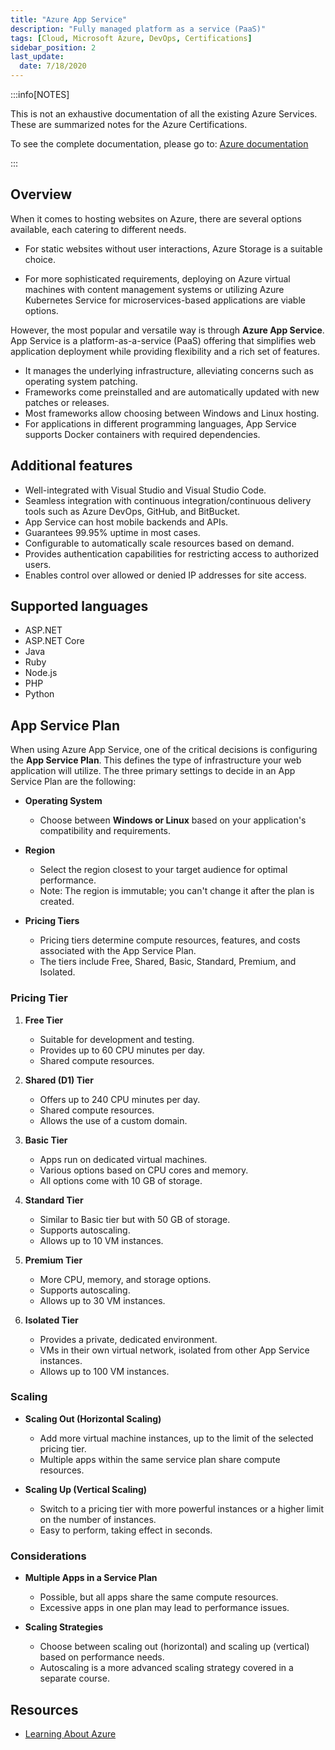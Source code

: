 ```yaml
---
title: "Azure App Service"
description: "Fully managed platform as a service (PaaS)"
tags: [Cloud, Microsoft Azure, DevOps, Certifications]
sidebar_position: 2
last_update:
  date: 7/18/2020
---
```


:::info[NOTES]

This is not an exhaustive documentation of all the existing Azure Services. These are summarized notes for the Azure Certifications.

To see the complete documentation, please go to: [Azure documentation](https://learn.microsoft.com/en-us/azure/?product=popular)

:::



## Overview 

When it comes to hosting websites on Azure, there are several options available, each catering to different needs. 

- For static websites without user interactions, Azure Storage is a suitable choice. 

- For more sophisticated requirements, deploying on Azure virtual machines with content management systems or utilizing Azure Kubernetes Service for microservices-based applications are viable options.

However, the most popular and versatile way is through **Azure App Service**. App Service is a platform-as-a-service (PaaS) offering that simplifies web application deployment while providing flexibility and a rich set of features. 

- It manages the underlying infrastructure, alleviating concerns such as operating system patching.
- Frameworks come preinstalled and are automatically updated with new patches or releases.
- Most frameworks allow choosing between Windows and Linux hosting.
- For applications in different programming languages, App Service supports Docker containers with required dependencies.

## Additional features

- Well-integrated with Visual Studio and Visual Studio Code.
- Seamless integration with continuous integration/continuous delivery tools such as Azure DevOps, GitHub, and BitBucket.
- App Service can host mobile backends and APIs.
- Guarantees 99.95% uptime in most cases.
- Configurable to automatically scale resources based on demand.
- Provides authentication capabilities for restricting access to authorized users.
- Enables control over allowed or denied IP addresses for site access.

## Supported languages

- ASP.NET
- ASP.NET Core
- Java
- Ruby
- Node.js
- PHP
- Python

 

## App Service Plan 

When using Azure App Service, one of the critical decisions is configuring the **App Service Plan**. This defines the type of infrastructure your web application will utilize. The three primary settings to decide in an App Service Plan are the following:

- **Operating System**
   - Choose between **Windows or Linux** based on your application's compatibility and requirements.

- **Region**
   - Select the region closest to your target audience for optimal performance.
   - Note: The region is immutable; you can't change it after the plan is created.

- **Pricing Tiers**
   - Pricing tiers determine compute resources, features, and costs associated with the App Service Plan.
   - The tiers include Free, Shared, Basic, Standard, Premium, and Isolated.


### Pricing Tier 

1. **Free Tier**
   - Suitable for development and testing.
   - Provides up to 60 CPU minutes per day.
   - Shared compute resources.

2. **Shared (D1) Tier**
   - Offers up to 240 CPU minutes per day.
   - Shared compute resources.
   - Allows the use of a custom domain.

3. **Basic Tier**
   - Apps run on dedicated virtual machines.
   - Various options based on CPU cores and memory.
   - All options come with 10 GB of storage.

4. **Standard Tier**
   - Similar to Basic tier but with 50 GB of storage.
   - Supports autoscaling.
   - Allows up to 10 VM instances.

5. **Premium Tier**
   - More CPU, memory, and storage options.
   - Supports autoscaling.
   - Allows up to 30 VM instances.

6. **Isolated Tier**
   - Provides a private, dedicated environment.
   - VMs in their own virtual network, isolated from other App Service instances.
   - Allows up to 100 VM instances.

### Scaling

- **Scaling Out (Horizontal Scaling)**
  - Add more virtual machine instances, up to the limit of the selected pricing tier.
  - Multiple apps within the same service plan share compute resources.

- **Scaling Up (Vertical Scaling)**
  - Switch to a pricing tier with more powerful instances or a higher limit on the number of instances.
  - Easy to perform, taking effect in seconds.

### Considerations

- **Multiple Apps in a Service Plan**
  - Possible, but all apps share the same compute resources.
  - Excessive apps in one plan may lead to performance issues.

- **Scaling Strategies**
  - Choose between scaling out (horizontal) and scaling up (vertical) based on performance needs.
  - Autoscaling is a more advanced scaling strategy covered in a separate course.


 


## Resources 

- [Learning About Azure](https://cloudacademy.com/learning-paths/learning-about-azure-5663/) 



